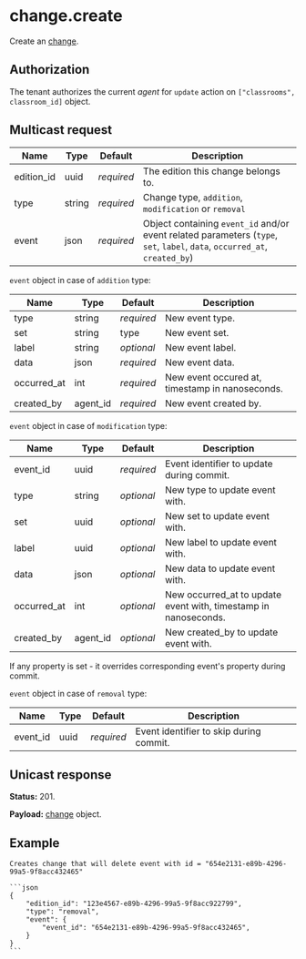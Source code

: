 # change.create

Create an [change](../change.md#change).

## Authorization

The tenant authorizes the current _agent_ for `update` action on `["classrooms", classroom_id]` object.

## Multicast request

Name        | Type     | Default    | Description
----------- | -------- | ---------- | ------------------------------------------------------------
edition_id  | uuid     | _required_ | The edition this change belongs to.
type        | string   | _required_ | Change type, `addition`, `modification` or `removal`
event       | json     | _required_ | Object containing `event_id` and/or event related parameters (`type`, `set`, `label`, `data`, `occurred_at`, `created_by`)

`event` object in case of `addition` type:

Name            | Type         | Default    | Description
--------------- | ------------ | ---------- | ---------------------------------
type            | string       | _required_ | New event type.
set             | string       |       type | New event set.
label           | string       | _optional_ | New event label.
data            | json         | _required_ | New event data.
occurred_at     | int          | _required_ | New event occured at, timestamp in nanoseconds.
created_by      | agent_id     | _required_ | New event created by.

`event` object in case of `modification` type:

Name            | Type         | Default    | Description
--------------- | ------------ | ---------- | ---------------------------------
event_id        | uuid         | _required_ | Event identifier to update during commit.
type            | string       | _optional_ | New type to update event with.
set             | uuid         | _optional_ | New set to update event with.
label           | uuid         | _optional_ | New label to update event with.
data            | json         | _optional_ | New data to update event with.
occurred_at     | int          | _optional_ | New occurred_at to update event with, timestamp in nanoseconds.
created_by      | agent_id     | _optional_ | New created_by to update event with.

If any property is set - it overrides corresponding event's property during commit.

`event` object in case of `removal` type:

Name            | Type         | Default    | Description
--------------- | ------------ | ---------- | ---------------------------------
event_id        | uuid         | _required_ | Event identifier to skip during commit.


## Unicast response

**Status:** 201.

**Payload:** [change](../change.md#change) object.

## Example

    Creates change that will delete event with id = "654e2131-e89b-4296-99a5-9f8acc432465"

    ```json
    {
        "edition_id": "123e4567-e89b-4296-99a5-9f8acc922799",
        "type": "removal",
        "event": {
            "event_id": "654e2131-e89b-4296-99a5-9f8acc432465",
        }
    }
    ```
